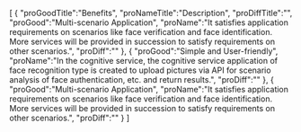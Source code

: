 [
	{
		"proGoodTitle":"Benefits",
		"proNameTitle":"Description",
		"proDiffTitle":"",
		"proGood":"Multi-scenario Application",
		"proName":"It satisfies application requirements on scenarios like face verification and face identification. More services will be provided in succession to satisfy requirements on other scenarios.",
		"proDiff":""
	},
	{
		"proGood":"Simple and User-friendly",
		"proName":"In the cognitive service, the cognitive service application of face recognition type is created to upload pictures via API for scenario analysis of face authentication, etc. and return results.",
		"proDiff":""
	},
	{
		"proGood":"Multi-scenario Application",
		"proName":"It satisfies application requirements on scenarios like face verification and face identification. More services will be provided in succession to satisfy requirements on other scenarios.",
		"proDiff":""
	}
]
